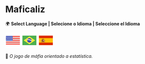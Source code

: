 # Maficaliz  

🌍 **Select Language | Selecione o Idioma | Seleccione el Idioma**  

[![English](./documentation/README/flag-icons/flag-usa-48.png)](./documentation/README/README.en.md) [![Português](./documentation/README/flag-icons/flag-brazil-48.png)](README.md) [![Español](./documentation/README/flag-icons/flag-spain-flag-48.png)](README.es.md)  

📌 _O jogo de máfia orientado a estatística._
